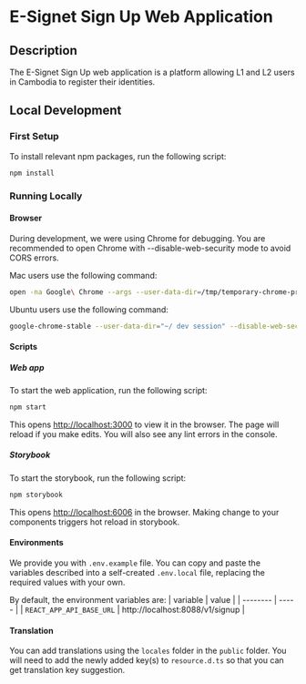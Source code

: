 # E-Signet Sign Up Web Application

## Description

The E-Signet Sign Up web application is a platform allowing L1 and L2 users in Cambodia to register their identities.

## Local Development

### First Setup

To install relevant npm packages, run the following script:

```bash
npm install
```

### Running Locally

#### Browser

During development, we were using Chrome for debugging. You are recommended to open Chrome with --disable-web-security mode to avoid CORS errors.

Mac users use the following command:

```bash
open -na Google\ Chrome --args --user-data-dir=/tmp/temporary-chrome-profile-dir --disable-web-security
```

Ubuntu users use the following command:

```bash
google-chrome-stable --user-data-dir="~/ dev session" --disable-web-security
```

#### Scripts

##### Web app

To start the web application, run the following script:

```bash
npm start
```

This opens [http://localhost:3000](http://localhost:3000) to view it in the browser. The page will reload if you make edits. You will also see any lint errors in the console.

##### Storybook

To start the storybook, run the following script:

```bash
npm storybook
```

This opens [http://localhost:6006](http://localhost:6006) in the browser. Making change to your components triggers hot reload in storybook.

#### Environments

We provide you with `.env.example` file. You can copy and paste the variables described into a self-created `.env.local` file, replacing the required values with your own.

By default, the environment variables are:
| variable | value |
| -------- | ----- |
| `REACT_APP_API_BASE_URL` | http://localhost:8088/v1/signup |

#### Translation

You can add translations using the `locales` folder in the `public` folder. You will need to add the newly added key(s) to `resource.d.ts` so that you can get translation key suggestion.
